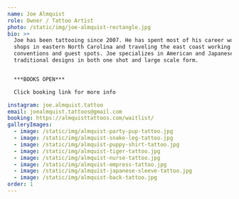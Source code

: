 ```yaml
---
name: Joe Almquist
role: Owner / Tattoo Artist
photo: /static/img/joe-almquist-rectangle.jpg
bio: >+
  Joe has been tattooing since 2007. He has spent most of his career working in
  shops in eastern North Carolina and traveling the east coast working
  conventions and guest spots. Joe specializes in American and Japanese
  traditional designs in both one shot and large scale form.


  ***BOOKS OPEN*** 

  Click booking link for more info

instagram: joe.almquist.tattoo
email: joealmquist.tattoos@gmail.com
booking: https://almquisttattoos.com/waitlist/
galleryImages:
  - image: /static/img/almquist-party-pup-tattoo.jpg
  - image: /static/img/almquist-snake-leg-tattoo.jpg
  - image: /static/img/almquist-puppy-shirt-tattoo.jpg
  - image: /static/img/almquist-tiger-tattoo.jpg
  - image: /static/img/almquist-nurse-tattoo.jpg
  - image: /static/img/almquist-empress-tattoo.jpg
  - image: /static/img/almquist-japanese-sleeve-tattoo.jpg
  - image: /static/img/almquist-back-tattoo.jpg
order: 1
---
```

